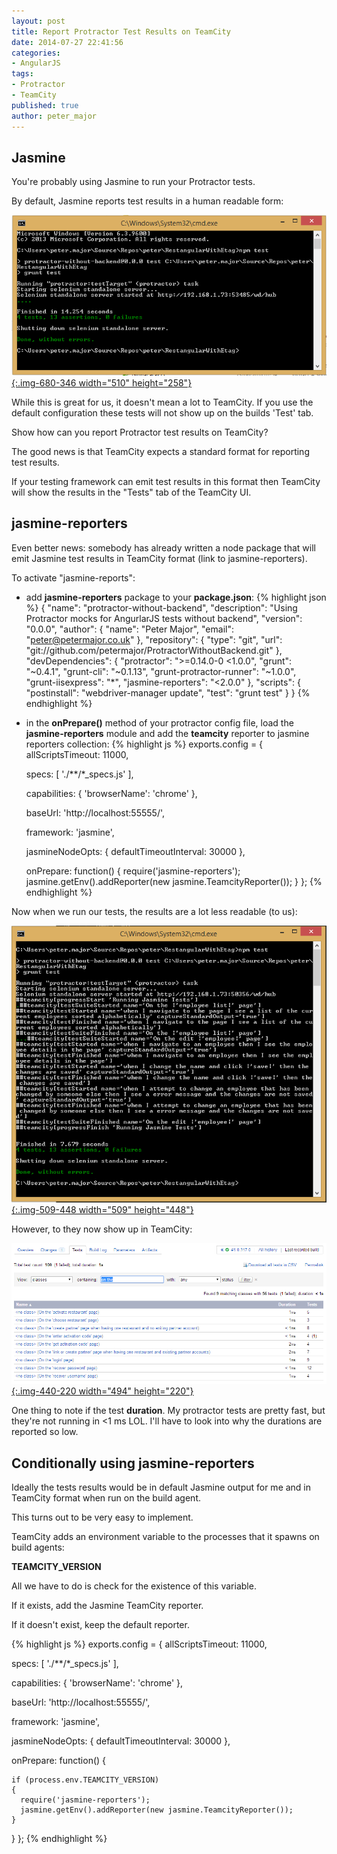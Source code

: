 ```yaml
---
layout: post
title: Report Protractor Test Results on TeamCity
date: 2014-07-27 22:41:56
categories:
- AngularJS
tags:
- Protractor
- TeamCity
published: true
author: peter_major
---
```

## Jasmine

You're probably using Jasmine to run your Protractor tests.

By default, Jasmine reports test results in a human readable form:

[![Default reporting in Protractor](assets/protractor_default.png){:.img-680-346 width="510" height="258"}](assets/protractor_default.png)

While this is great for us, it doesn't mean a lot to TeamCity. If you use the default configuration these tests will not show up on the builds 'Test' tab.

Show how can you report Protractor test results on TeamCity?

The good news is that TeamCity expects a standard format for reporting test results.

If your testing framework can emit test results in this format then TeamCity will show the results in the "Tests" tab of the TeamCity UI.

<!--more-->

## jasmine-reporters

Even better news: somebody has already written a node package that will emit Jasmine test results in TeamCity format (link to jasmine-reporters).

To activate "jasmine-reports":

* add __jasmine-reporters__ package to your __package.json__:
{% highlight json %}
{
  "name": "protractor-without-backend",
  "description": "Using Protractor mocks for AngurlarJS tests without backend",
  "version": "0.0.0",
  "author": {
    "name": "Peter Major",
    "email": "peter@petermajor.co.uk"
  },
  "repository": {
    "type": "git",
    "url": "git://github.com/petermajor/ProtractorWithoutBackend.git"
  },
  "devDependencies": {
    "protractor": ">=0.14.0-0 <1.0.0",
    "grunt": "~0.4.1",
    "grunt-cli": "~0.1.13",
    "grunt-protractor-runner": "~1.0.0",
    "grunt-iisexpress": "*",
    "jasmine-reporters": "<2.0.0"
  },
  "scripts": {
    "postinstall": "webdriver-manager update",
    "test": "grunt test"
  }
}
{% endhighlight %}
* in the __onPrepare()__ method of your protractor config file, load the __jasmine-reporters__ module and add the __teamcity__ reporter to jasmine reporters collection:
{% highlight js %}
exports.config = {
  allScriptsTimeout: 11000,

  specs: [
    './**/*_specs.js'
  ],

  capabilities: {
    'browserName': 'chrome'
  },

  baseUrl: 'http://localhost:55555/',

  framework: 'jasmine',

  jasmineNodeOpts: {
    defaultTimeoutInterval: 30000
  },

  onPrepare: function() {
      require('jasmine-reporters');
      jasmine.getEnv().addReporter(new jasmine.TeamcityReporter());
  }
};
{% endhighlight %}

Now when we run our tests, the results are a lot less readable (to us):

[![TeamCity reporting in Protractor](assets/protractor_reporter.png){:.img-509-448 width="509" height="448"}](assets/protractor_reporter.png)


However, to they now show up in TeamCity:

[![Protractor results showing in TeamCity](assets/teamcity.png){:.img-440-220 width="494" height="220"}](assets/teamcity.png)

One thing to note if the test __duration__. My protractor tests are pretty fast, but they're not running in <1 ms LOL. I'll have to look into why the durations are reported so low.

## Conditionally using jasmine-reporters

Ideally the tests results would be in default Jasmine output for me and in TeamCity format when run on the build agent.

This turns out to be very easy to implement.

TeamCity adds an environment variable to the processes that it spawns on build agents:

__TEAMCITY_VERSION__

All we have to do is check for the existence of this variable.

If it exists, add the Jasmine TeamCity reporter.

If it doesn't exist, keep the default reporter.

{% highlight js %}
exports.config = {
  allScriptsTimeout: 11000,

  specs: [
    './**/*_specs.js'
  ],

  capabilities: {
    'browserName': 'chrome'
  },

  baseUrl: 'http://localhost:55555/',

  framework: 'jasmine',

  jasmineNodeOpts: {
    defaultTimeoutInterval: 30000
  },

  onPrepare: function() {
    
    if (process.env.TEAMCITY_VERSION)
    {
      require('jasmine-reporters');
      jasmine.getEnv().addReporter(new jasmine.TeamcityReporter());
    }
  }
};
{% endhighlight %}
